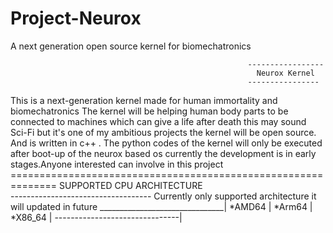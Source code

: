 # Project-Neurox
A next  generation  open source kernel for biomechatronics

                                                         -----------------
                                                           Neurox Kernel
                                                         ----------------
This is a next-generation kernel made for human immortality and  biomechatronics The  kernel will be  helping  human body parts to be connected to machines which can give a life after death this may sound Sci-Fi but it's one of my ambitious projects the kernel will be open source. And is written in c++ . The python codes of the kernel will only be executed after boot-up of the neurox based os currently the development is in early stages.Anyone interested can involve in this project ==============================================================
            SUPPORTED CPU  ARCHITECTURE                                  
        -----------------------------------
 Currently only supported architecture it will updated in future
 _______________________________|
 *AMD64                         |
 *Arm64                         |
 *X86_64                        |
 -------------------------------|
